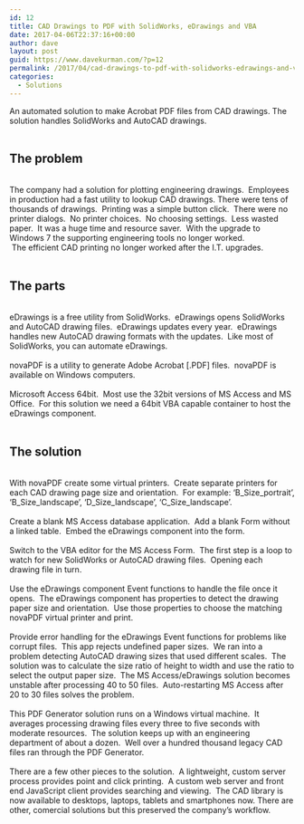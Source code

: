 ```yaml
---
id: 12
title: CAD Drawings to PDF with SolidWorks, eDrawings and VBA
date: 2017-04-06T22:37:16+00:00
author: dave
layout: post
guid: https://www.davekurman.com/?p=12
permalink: /2017/04/cad-drawings-to-pdf-with-solidworks-edrawings-and-vba/
categories:
  - Solutions
---
```

<div class="" data-block="true" data-editor="7kljv" data-offset-key="317j8-0-0">
  <div class="public-DraftStyleDefault-block public-DraftStyleDefault-ltr" data-offset-key="317j8-0-0">
    <span data-offset-key="317j8-0-0">An automated solution to make Acrobat PDF files from CAD drawings. The solution handles SolidWorks and AutoCAD drawings.</span>
  </div>
</div>

<div class="" data-block="true" data-editor="7kljv" data-offset-key="45ook-0-0">
  <div class="public-DraftStyleDefault-block public-DraftStyleDefault-ltr" data-offset-key="45ook-0-0">
    <span data-offset-key="45ook-0-0"> </span>
  </div>
</div>

<h2 class="public-DraftStyleDefault-block public-DraftStyleDefault-ltr" data-offset-key="fvf45-0-0">
  <span data-offset-key="fvf45-0-0">The problem</span>
</h2>

<div class="" data-block="true" data-editor="7kljv" data-offset-key="fj2l3-0-0">
  <div class="public-DraftStyleDefault-block public-DraftStyleDefault-ltr" data-offset-key="fj2l3-0-0">
    <span data-offset-key="fj2l3-0-0"> </span>
  </div>
</div>

<div class="" data-block="true" data-editor="7kljv" data-offset-key="8gqu3-0-0">
  <div class="public-DraftStyleDefault-block public-DraftStyleDefault-ltr" data-offset-key="8gqu3-0-0">
    <span data-offset-key="8gqu3-0-0">The company had a solution for plotting engineering drawings.  Employees in production had a fast utility to lookup CAD drawings. There were tens of thousands of drawings.  Printing was a simple button click.  There were no printer dialogs.  No printer choices.  No choosing settings.  Less wasted paper.  It was a huge time and resource saver.  With the upgrade to Windows 7 the supporting engineering tools no longer worked.  The efficient CAD printing no longer worked after the I.T. upgrades.</span>
  </div>
</div>

<div class="" data-block="true" data-editor="7kljv" data-offset-key="caf6e-0-0">
  <div class="public-DraftStyleDefault-block public-DraftStyleDefault-ltr" data-offset-key="caf6e-0-0">
    <span data-offset-key="caf6e-0-0"> </span>
  </div>
</div>

<h2 class="public-DraftStyleDefault-block public-DraftStyleDefault-ltr" data-offset-key="f7amg-0-0">
  <span data-offset-key="f7amg-0-0">The parts</span>
</h2>

<div class="" data-block="true" data-editor="7kljv" data-offset-key="d9asj-0-0">
  <div class="public-DraftStyleDefault-block public-DraftStyleDefault-ltr" data-offset-key="d9asj-0-0">
    <span data-offset-key="d9asj-0-0"> </span>
  </div>
</div>

<div class="" data-block="true" data-editor="7kljv" data-offset-key="45hts-0-0">
  <div class="public-DraftStyleDefault-block public-DraftStyleDefault-ltr" data-offset-key="45hts-0-0">
    <span data-offset-key="45hts-0-0">eDrawings is a free utility from SolidWorks.  eDrawings opens SolidWorks and AutoCAD drawing files.  eDrawings updates every year.  eDrawings handles new AutoCAD drawing formats with the updates.  Like most of SolidWorks, you can automate eDrawings.</span>
  </div>
</div>

<div class="" data-block="true" data-editor="7kljv" data-offset-key="9l2k5-0-0">
  <div class="public-DraftStyleDefault-block public-DraftStyleDefault-ltr" data-offset-key="9l2k5-0-0">
    <span data-offset-key="9l2k5-0-0"> </span>
  </div>
</div>

<div class="" data-block="true" data-editor="7kljv" data-offset-key="e1jdj-0-0">
  <div class="public-DraftStyleDefault-block public-DraftStyleDefault-ltr" data-offset-key="e1jdj-0-0">
    <span data-offset-key="e1jdj-0-0">novaPDF is a utility to generate Adobe Acrobat [.PDF] files.  novaPDF is available on Windows computers.</span>
  </div>
</div>

<div class="" data-block="true" data-editor="7kljv" data-offset-key="crbvv-0-0">
  <div class="public-DraftStyleDefault-block public-DraftStyleDefault-ltr" data-offset-key="crbvv-0-0">
    <span data-offset-key="crbvv-0-0"> </span>
  </div>
</div>

<div class="" data-block="true" data-editor="7kljv" data-offset-key="abcm7-0-0">
  <div class="public-DraftStyleDefault-block public-DraftStyleDefault-ltr" data-offset-key="abcm7-0-0">
    <span data-offset-key="abcm7-0-0">Microsoft Access 64bit.  Most use the 32bit versions of MS Access and MS Office.  For this solution we need a 64bit VBA capable container to host the eDrawings component.</span>
  </div>
</div>

<div class="" data-block="true" data-editor="7kljv" data-offset-key="eoto9-0-0">
  <div class="public-DraftStyleDefault-block public-DraftStyleDefault-ltr" data-offset-key="eoto9-0-0">
    <span data-offset-key="eoto9-0-0"> </span>
  </div>
</div>

<h2 class="public-DraftStyleDefault-block public-DraftStyleDefault-ltr" data-offset-key="1rtm-0-0">
  <span data-offset-key="1rtm-0-0">The solution</span>
</h2>

<div class="" data-block="true" data-editor="7kljv" data-offset-key="dfspo-0-0">
  <div class="public-DraftStyleDefault-block public-DraftStyleDefault-ltr" data-offset-key="dfspo-0-0">
    <span data-offset-key="dfspo-0-0"> </span>
  </div>
</div>

<div class="" data-block="true" data-editor="7kljv" data-offset-key="ble4c-0-0">
  <div class="public-DraftStyleDefault-block public-DraftStyleDefault-ltr" data-offset-key="ble4c-0-0">
    <span data-offset-key="ble4c-0-0">With novaPDF create some virtual printers.  Create separate printers for each CAD drawing page size and orientation.  For example: &#8216;B_Size_portrait&#8217;, &#8216;B_Size_landscape&#8217;, &#8216;D_Size_landscape&#8217;, &#8216;C_Size_landscape&#8217;.</span>
  </div>
</div>

<div class="" data-block="true" data-editor="7kljv" data-offset-key="7f7c-0-0">
  <div class="public-DraftStyleDefault-block public-DraftStyleDefault-ltr" data-offset-key="7f7c-0-0">
    <span data-offset-key="7f7c-0-0"> </span>
  </div>
</div>

<div class="" data-block="true" data-editor="7kljv" data-offset-key="a1cmf-0-0">
  <div class="public-DraftStyleDefault-block public-DraftStyleDefault-ltr" data-offset-key="a1cmf-0-0">
    <span data-offset-key="a1cmf-0-0">Create a blank MS Access database application.  Add a blank Form without a linked table.  Embed the eDrawings component into the form.  </span>
  </div>
</div>

<div class="" data-block="true" data-editor="7kljv" data-offset-key="alj53-0-0">
  <div class="public-DraftStyleDefault-block public-DraftStyleDefault-ltr" data-offset-key="alj53-0-0">
    <span data-offset-key="alj53-0-0"> </span>
  </div>
</div>

<div class="" data-block="true" data-editor="7kljv" data-offset-key="d5krp-0-0">
  <div class="public-DraftStyleDefault-block public-DraftStyleDefault-ltr" data-offset-key="d5krp-0-0">
    <span data-offset-key="d5krp-0-0">Switch to the VBA editor for the MS Access Form.  The first step is a loop to watch for new SolidWorks or AutoCAD drawing files.  Opening each drawing file in turn.</span>
  </div>
</div>

<div class="" data-block="true" data-editor="7kljv" data-offset-key="foe7h-0-0">
  <div class="public-DraftStyleDefault-block public-DraftStyleDefault-ltr" data-offset-key="foe7h-0-0">
    <span data-offset-key="foe7h-0-0"> </span>
  </div>
</div>

<div class="" data-block="true" data-editor="7kljv" data-offset-key="3gmge-0-0">
  <div class="public-DraftStyleDefault-block public-DraftStyleDefault-ltr" data-offset-key="3gmge-0-0">
    <span data-offset-key="3gmge-0-0">Use the eDrawings component Event functions to handle the file once it opens.  The eDrawings component has properties to detect the drawing paper size and orientation.  Use those properties to choose the matching novaPDF virtual printer and print.</span>
  </div>
</div>

<div class="" data-block="true" data-editor="7kljv" data-offset-key="ef22t-0-0">
  <div class="public-DraftStyleDefault-block public-DraftStyleDefault-ltr" data-offset-key="ef22t-0-0">
    <span data-offset-key="ef22t-0-0"> </span>
  </div>
</div>

<div class="" data-block="true" data-editor="7kljv" data-offset-key="a0l4r-0-0">
  <div class="public-DraftStyleDefault-block public-DraftStyleDefault-ltr" data-offset-key="a0l4r-0-0">
    <span data-offset-key="a0l4r-0-0">Provide error handling for the eDrawings Event functions for problems like corrupt files.  This app rejects undefined paper sizes.  We ran into a problem detecting AutoCAD drawing sizes that used different scales.  The solution was to calculate the size ratio of height to width and use the ratio to select the output paper size.  The MS Access/eDrawings solution becomes unstable after processing 40 to 50 files.  Auto-restarting MS Access after 20 to 30 files solves the problem.</span>
  </div>
</div>

<div class="" data-block="true" data-editor="7kljv" data-offset-key="5qup1-0-0">
  <div class="public-DraftStyleDefault-block public-DraftStyleDefault-ltr" data-offset-key="5qup1-0-0">
    <span data-offset-key="5qup1-0-0"> </span>
  </div>
</div>

<div class="" data-block="true" data-editor="7kljv" data-offset-key="8j68r-0-0">
  <div class="public-DraftStyleDefault-block public-DraftStyleDefault-ltr" data-offset-key="8j68r-0-0">
    <span data-offset-key="8j68r-0-0">This PDF Generator solution runs on a Windows virtual machine.  It averages processing drawing files every three to five seconds with moderate resources.  The solution keeps up with an engineering department of about a dozen.  Well over a hundred thousand legacy CAD files ran through the PDF Generator.</span>
  </div>
</div>

<div class="" data-block="true" data-editor="7kljv" data-offset-key="7heir-0-0">
  <div class="public-DraftStyleDefault-block public-DraftStyleDefault-ltr" data-offset-key="7heir-0-0">
    <span data-offset-key="7heir-0-0"> </span>
  </div>
</div>

<div class="" data-block="true" data-editor="7kljv" data-offset-key="4uok3-0-0">
  <div class="public-DraftStyleDefault-block public-DraftStyleDefault-ltr" data-offset-key="4uok3-0-0">
    <span data-offset-key="4uok3-0-0">There are a few other pieces to the solution.  A lightweight, custom server process provides point and click printing.  A custom web server and front end JavaScript client provides searching and viewing.  The CAD library is now available to desktops, laptops, tablets and smartphones now. There are other, comercial solutions but this preserved the company&#8217;s workflow.</span>
  </div>
</div>